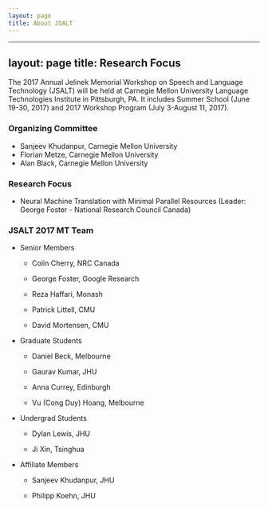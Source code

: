 ```yaml
---
layout: page
title: About JSALT
---
```


---
layout: page
title: Research Focus
---

The 2017 Annual Jelinek Memorial Workshop on Speech and Language Technology (JSALT) will be held at Carnegie Mellon University Language Technologies Institute in Pittsburgh, PA.
It includes Summer School (June 19-30, 2017) and 2017 Workshop Program (July 3-August 11, 2017).

### Organizing Committee

* Sanjeev Khudanpur, Carnegie Mellon University
* Florian Metze, Carnegie Mellon University
* Alan Black, Carnegie Mellon University

### Research Focus

* Neural Machine Translation with Minimal Parallel Resources (Leader: George Foster - National Research Council Canada)

### JSALT 2017 MT Team

* Senior Members

  * Colin Cherry, NRC Canada 

  * George Foster, Google Research

  * Reza Haffari, Monash

  * Patrick Littell, CMU

  * David Mortensen, CMU 

* Graduate Students

  * Daniel Beck, Melbourne 

  * Gaurav Kumar, JHU 

  * Anna Currey, Edinburgh 

  * Vu (Cong Duy) Hoang, Melbourne

* Undergrad Students

  * Dylan Lewis, JHU   

  * Ji Xin, Tsinghua

* Affiliate Members

  * Sanjeev Khudanpur, JHU 

  * Philipp Koehn, JHU  

